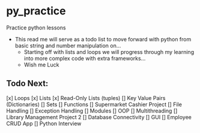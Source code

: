 # py_practice
Practice python lessons
* This read me will serve as a todo list to move forward with python 
    from basic string and number manipulation on...
    * Starting off with lists and loops we will progress through my learning
    into more complex code with extra frameworks...
    * Wish me Luck

## Todo Next:
[x] Loops
[x] Lists 
[x] Read-Only Lists (tuples)
[] Key Value Pairs (Dictionaries)
[] Sets
[] Functions
[] Supermarket Cashier Project
[] File Handling
[] Exception Handling
[] Modules
[] OOP
[] Multithreading
[] Library Management Project 2
[] Database Connectivity
[] GUI
[] Employee CRUD App
[] Python Interview